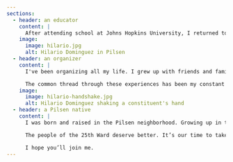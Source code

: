 ```yaml
---
sections:
  - header: an educator
    content: |
      After attending school at Johns Hopkins University, I returned to Pilsen to teach science at Whitney Young, my alma mater. I consider myself deeply fortunate to have had the opportunity to help guide my students through even a small piece of their education--but being reminded of Chicago Public Schools’ continued failure to provide the resources our students need to succeed showed me the way to making an even bigger impact on the ward I love.
    image:
      image: hilario.jpg
      alt: Hilario Dominguez in Pilsen
  - header: an organizer
    content: |
      I've been organizing all my life. I grew up with friends and family who organized for affordable housing, safer neighborhoods, and better schools. When CPS tried to shut down schools and cut teachers and staff, I led a student walkout with my classmates. Hundreds of Whitney Young students marched to CPS headquarters and demanded equitable funding for every one of our schools. Then, when I was at Johns Hopkins, Freddie Gray was murdered. We organized our school to make a statement in support of Black Lives Matter and the black community in Baltimore. When I came back to Pilsen as a teacher, I started organizing here in the 25th Ward around promoting affordable housing and ending violence. I then went on to work with progressive candidates like Chuy Garcia and Alma Anaya as a volunteer coordinator focused on youth turnout.

      The common thread through these experiences has been my constant drive to raise my voice in support of marginalized and underserved residents throughout our local, state, and national communities, and to empower others to join me.
    image:
      image: hilario-handshake.jpg
      alt: Hilario Dominguez shaking a constituent's hand
  - header: a Pilsen native
    content: |
      I was born and raised in the Pilsen neighborhood. Growing up in the 25th Ward taught me the value of community--and the commitment and compassion that building and protecting a community requires. It also taught me the reality of the struggles faced by residents across the ward. From underfunded schools to rising housing costs and from violence to toxic materials and byproducts in our air and water, the problems our neighbors, friends, and families face have been exacerbated by closed-door governance that puts profit over public service.

      The people of the 25th Ward deserve better. It’s our time to take back our neighborhoods and build them into the ones we want to see for our children and grandchildren.

      I hope you’ll join me.
---
```

